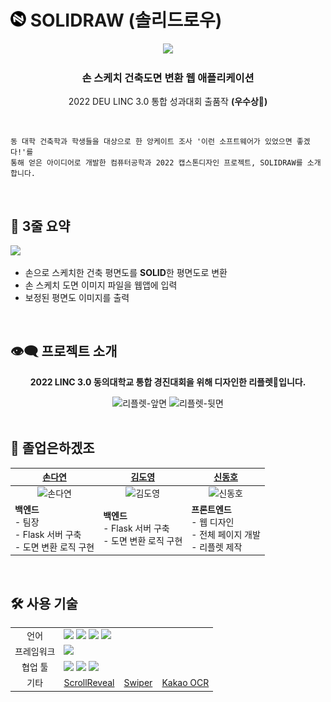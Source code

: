 <h1><img width="25px" height="25px" src="static/img/only-logo.png" alt="logo"/>
SOLIDRAW (솔리드로우)
</h1>

<div align="center">
    <image src="static/img/solidraw-logo.png">
    <h3>손 스케치 건축도면 변환 웹 애플리케이션</h3>
    <p>2022 DEU LINC 3.0 통합 성과대회 출품작 <strong>(우수상🥈)</strong></p>
</div>

<br />
    
```
동 대학 건축학과 학생들을 대상으로 한 앙케이트 조사 '이런 소프트웨어가 있었으면 좋겠다!'를
통해 얻은 아이디어로 개발한 컴퓨터공학과 2022 캡스톤디자인 프로젝트, SOLIDRAW를 소개합니다.
```

<br />

## 💬 3줄 요약
        
<image src="static/img/docs/docs-io.png" style="width: 400px;">
    
- 손으로 스케치한 건축 평면도를 <strong>SOLID</strong>한 평면도로 변환
- 손 스케치 도면 이미지 파일을 웹앱에 입력
- 보정된 평면도 이미지를 출력

<br />

## 👁‍🗨 프로젝트 소개

<div align="center">
    <p><strong>2022 LINC 3.0 동의대학교 통합 경진대회을 위해 디자인한 리플렛🌿입니다.</strong></p>
    <image src="static/img/docs/leaflet-front.png" alt="리플렛-앞면">
    <image src="static/img/docs/leaflet-back.png" alt="리플렛-뒷면">
</div>

<br />


## 👥 졸업은하겠조

|[손다연](https://github.com/dyson1357)|[김도영](https://github.com/kkamag)|[신동호](https://github.com/khakhid)|
|---|---|---|
| <div align="center"><img height="100px" src="https://avatars.githubusercontent.com/dyson1357" alt="손다연"/></div> | <div align="center"><img height="100px" src="https://avatars.githubusercontent.com/kkamag" alt="김도영" /></div> | <div align="center"><img height="100px" src="https://avatars.githubusercontent.com/khakhid" alt="신동호" /></div> |
| <strong>백엔드</strong> <br />- 팀장<br />- Flask 서버 구축<br />- 도면 변환 로직 구현 | <strong>백엔드</strong> <br />- Flask 서버 구축<br /> - 도면 변환 로직 구현| <strong>프론트엔드</strong> <br />- 웹 디자인<br />- 전체 페이지 개발<br />- 리플렛 제작  |

<br />

## 🛠️ 사용 기술

<table>
<tr>
 <td align="center">언어</td>
 <td>
   <img src="https://img.shields.io/badge/python-3776AB?style=for-the-badge&logo=python&logoColor=white">
   <img src="https://img.shields.io/badge/javascript-F7DF1E?style=for-the-badge&logo=javascript&logoColor=black">
   <img src="https://img.shields.io/badge/html5-E34F26?style=for-the-badge&logo=html5&logoColor=white">
   <img src="https://img.shields.io/badge/css-1572B6?style=for-the-badge&logo=css3&logoColor=white">
 </td>
</tr>
<tr>
 <td align="center">프레임워크</td>
 <td>
    <img src="https://img.shields.io/badge/flask-000000?style=for-the-badge&logo=flask&logoColor=white">
 </td>
</tr>
<tr>
 <td align="center">협업 툴</td>
 <td>
    <img src="https://img.shields.io/badge/Git-F05032?style=for-the-badge&logo=Git&logoColor=white"/>
    <img src="https://img.shields.io/badge/GitHub-181717?style=for-the-badge&logo=GitHub&logoColor=white"/>
    <img src="https://img.shields.io/badge/Discord-4263f5?style=for-the-badge&logo=Discord&logoColor=white"/>
 </td>
</tr>
<tr>
    <td align="center">기타</td>
    <td>
        <a href="https://scrollrevealjs.org/" target="_blank">ScrollReveal</a> &nbsp;&nbsp; <a href="https://swiperjs.com/" target="_blank">Swiper</a> &nbsp;&nbsp; <a href="https://www.kakaoicloud.com/service/detail/6-9" target="_blank">Kakao OCR</a>
    </td>
</table>

<br />
